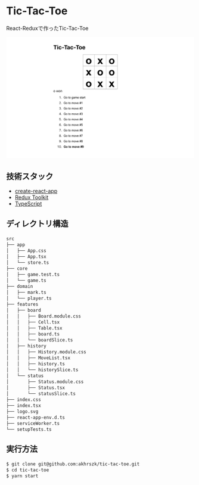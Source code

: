 # Tic-Tac-Toe

React-Reduxで作ったTic-Tac-Toe

![screen shot](https://github.com/akhrszk/tic-tac-toe/blob/images/screen_shot.png)

## 技術スタック

* [create-react-app](https://github.com/facebook/create-react-app)
* [Redux Toolkit](https://redux-toolkit.js.org/)
* [TypeScript](https://www.typescriptlang.org/)

## ディレクトリ構造

```
src
├── app
│   ├── App.css
│   ├── App.tsx
│   └── store.ts
├── core
│   ├── game.test.ts
│   └── game.ts
├── domain
│   ├── mark.ts
│   └── player.ts
├── features
│   ├── board
│   │   ├── Board.module.css
│   │   ├── Cell.tsx
│   │   ├── Table.tsx
│   │   ├── board.ts
│   │   └── boardSlice.ts
│   ├── history
│   │   ├── History.module.css
│   │   ├── MoveList.tsx
│   │   ├── history.ts
│   │   └── historySlice.ts
│   └── status
│       ├── Status.module.css
│       ├── Status.tsx
│       └── statusSlice.ts
├── index.css
├── index.tsx
├── logo.svg
├── react-app-env.d.ts
├── serviceWorker.ts
└── setupTests.ts
```

## 実行方法

```
$ git clone git@github.com:akhrszk/tic-tac-toe.git
$ cd tic-tac-toe
$ yarn start
```
